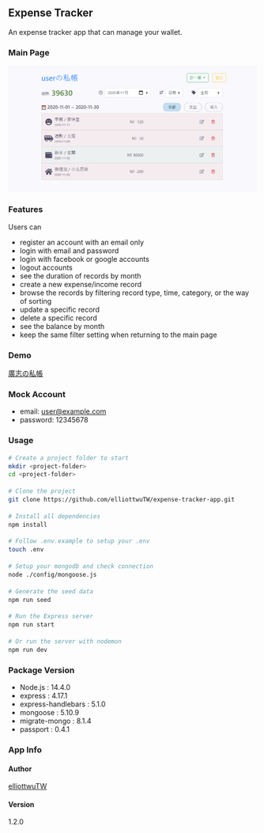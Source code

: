 ## Expense Tracker

An expense tracker app that can manage your wallet.

### Main Page
![](https://raw.githubusercontent.com/elliottwuTW/expense-tracker-app/master/project_picture.png)

### Features

Users can

- register an account with an email only
- login with email and password
- login with facebook or google accounts
- logout accounts
- see the duration of records by month
- create a new expense/income record
- browse the records by filtering record type, time, category, or the way of sorting
- update a specific record
- delete a specific record
- see the balance by month
- keep the same filter setting when returning to the main page

### Demo

[廣志の私帳](https://expense-tracker-elliottwu.herokuapp.com/)

### Mock Account

- email: user@example.com
- password: 12345678

### Usage

```bash
# Create a project folder to start
mkdir <project-folder>
cd <project-folder>

# Clone the project
git clone https://github.com/elliottwuTW/expense-tracker-app.git

# Install all dependencies
npm install

# Follow .env.example to setup your .env
touch .env

# Setup your mongodb and check connection
node ./config/mongoose.js

# Generate the seed data
npm run seed

# Run the Express server
npm run start

# Or run the server with nodemon
npm run dev
```

### Package Version

- Node.js : 14.4.0
- express : 4.17.1
- express-handlebars : 5.1.0
- mongoose : 5.10.9
- migrate-mongo : 8.1.4
- passport : 0.4.1

### App Info

#### Author

[elliottwuTW](https://github.com/elliottwuTW)

#### Version

1.2.0
